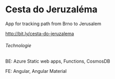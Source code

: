 # Cesta do Jeruzaléma

App for tracking path from Brno to Jerusalem

http://bit.ly/cesta-do-jeruzalema



###### Technologie 
BE: Azure Static web apps, Functions, CosmosDB
 
FE: Angular, Angular Material
